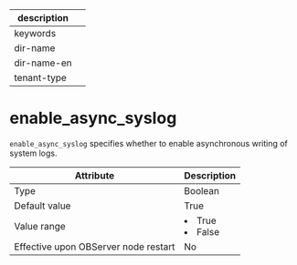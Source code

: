 | description ||
|---|---|
| keywords ||
| dir-name ||
| dir-name-en ||
| tenant-type ||

enable_async_syslog
========================================

`enable_async_syslog` specifies whether to enable asynchronous writing of system logs.


| **Attribute** | **Description** |
|------------------|--------------------------------------------------------------------------------------------------------|
| Type | Boolean |
| Default value | True |
| Value range | <li> True   <li> False |
| Effective upon OBServer node restart | No |



